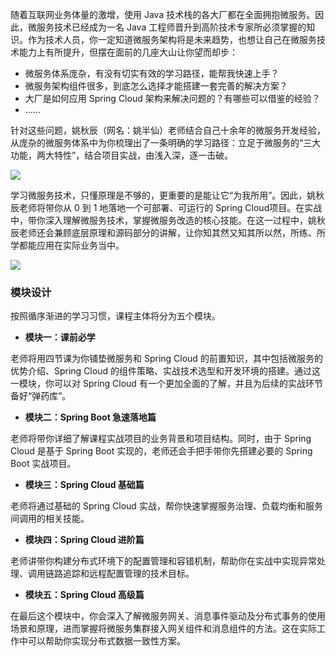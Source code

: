 随着互联网业务体量的激增，使用 Java 技术栈的各大厂都在全面拥抱微服务。因此，微服务技术已经成为一名 Java 工程师晋升到高阶技术专家所必须掌握的知识。作为技术人员，你一定知道微服务架构将是未来趋势，也想让自己在微服务技术能力上有所提升，但摆在面前的几座大山让你望而却步：

- 微服务体系庞杂，有没有切实有效的学习路径，能帮我快速上手？
- 微服务架构组件很多，到底怎么选择才能搭建一套完善的解决方案？
- 大厂是如何应用 Spring Cloud 架构来解决问题的？有哪些可以借鉴的经验？
- ……

针对这些问题，姚秋辰（网名：姚半仙）老师结合自己十余年的微服务开发经验，从庞杂的微服务体系中为你梳理出了一条明确的学习路径：立足于微服务的“三大功能，两大特性”，结合项目实战，由浅入深，逐一击破。

![](https://static001.geekbang.org/resource/image/a2/57/a23f868571e4d518971acf8de8bd5657.jpg)

学习微服务技术，只懂原理是不够的，更重要的是能让它“为我所用”。因此，姚秋辰老师将带你从 0 到 1 地落地一个可部署、可运行的 Spring Cloud项目。在实战中，带你深入理解微服务技术，掌握微服务改造的核心技能。在这一过程中，姚秋辰老师还会兼顾底层原理和源码部分的讲解，让你知其然又知其所以然，所练、所学都能应用在实际业务当中。

![](https://static001.geekbang.org/resource/image/9f/eb/9f4d234cb284e79938db33c5ac2d81eb.jpg)

### 模块设计

按照循序渐进的学习习惯，课程主体将分为五个模块。

- **模块一：课前必学**

老师将用四节课为你铺垫微服务和 Spring Cloud 的前置知识，其中包括微服务的优势介绍、Spring Cloud 的组件策略、实战技术选型和开发环境的搭建。通过这一模块，你可以对 Spring Cloud 有一个更加全面的了解，并且为后续的实战环节备好“弹药库”。

- **模块二：Spring Boot 急速落地篇**

老师将带你详细了解课程实战项目的业务背景和项目结构。同时，由于 Spring Cloud 是基于 Spring Boot 实现的，老师还会手把手带你先搭建必要的 Spring Boot 实战项目。

- **模块三：Spring Cloud 基础篇**

老师将通过基础的 Spring Cloud 实战，帮你快速掌握服务治理、负载均衡和服务间调用的相关技能。

- **模块四：Spring Cloud 进阶篇**

老师讲带你构建分布式环境下的配置管理和容错机制，帮助你在实战中实现异常处理、调用链路追踪和远程配置管理的技术目标。

- **模块五：Spring Cloud 高级篇**

在最后这个模块中，你会深入了解微服务网关、消息事件驱动及分布式事务的使用场景和原理，进而掌握将微服务集群接入网关组件和消息组件的方法。这在实际工作中可以帮助你实现分布式数据一致性方案。